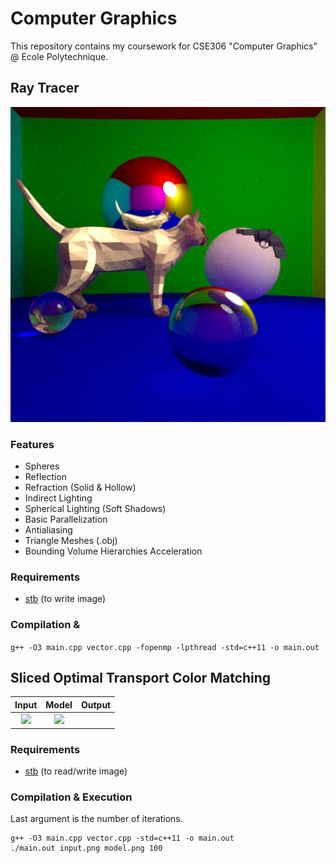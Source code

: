 # Computer Graphics
This repository contains my coursework for CSE306 "Computer Graphics" @ Ecole Polytechnique.

## Ray Tracer

![Sample Render](https://raw.githubusercontent.com/joshuapjacob/computer-graphics/main/Ray%20Tracer/renders/final.png)
### Features

- Spheres
- Reflection
- Refraction (Solid & Hollow)
- Indirect Lighting
- Spherical Lighting (Soft Shadows)
- Basic Parallelization
- Antialiasing
- Triangle Meshes (.obj)
- Bounding Volume Hierarchies Acceleration

### Requirements
- [stb](https://github.com/nothings/stb) (to write image)

### Compilation &
```g++ -O3 main.cpp vector.cpp -fopenmp -lpthread -std=c++11 -o main.out```

## Sliced Optimal Transport Color Matching

Input | Model | Output
:----:|:-----:|:------:
![](https://...Dark.png)  |  ![](https://...Ocean.png) |

### Requirements
- [stb](https://github.com/nothings/stb) (to read/write image)
### Compilation & Execution
Last argument is the number of iterations.
```
g++ -O3 main.cpp vector.cpp -std=c++11 -o main.out
./main.out input.png model.png 100
```
